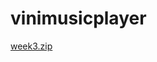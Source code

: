 # vinimusicplayer

[week3.zip](https://github.com/ptvinay25/vinimusicplayer/files/12811229/week3.zip)
